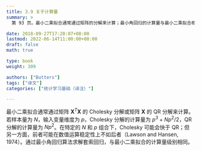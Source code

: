 ```yaml
---
title: 3.9 关于计算量
summary: >
  第 93 页。最小二乘拟合通常通过矩阵的分解来计算；最小角回归的计算量与最小二乘拟合相当。

date: 2018-09-27T17:20:07+08:00
lastmod: 2022-06-14T11:00:00+08:00
draft: false
math: true

type: book
weight: 309

authors: ["Butters"]
tags: ["译文"]
categories: ["统计学习基础（译注）"]

---
```


最小二乘拟合通常通过矩阵 $\mathbf{X}^T\mathbf{X}$ 的 Cholesky 分解或矩阵 $\mathbf{X}$ 的 QR 分解来计算。若样本量为 $N$，输入变量维度为 $p$，Cholesky 分解的计算量为 $p^3 + Np^2 / 2$，QR 分解的计算量为 $Np^2$。在特定的 $N$ 和 $p$ 组合下，Cholesky 可能会快于 QR；但另一方面，前者可能在数值运算稳定性上不如后者（Lawson and Hansen, 1974）。通过最小角回归算法求解套索回归，与最小二乘拟合的计算量级别相同。